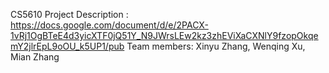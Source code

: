 CS5610 Project Description : https://docs.google.com/document/d/e/2PACX-1vRj1OgBTeE4d3yicXTF0jQ51Y_N9JWrsLEw2kz3zhEViXaCXNlY9fzopOkqemY2jlrEpL9oOU_k5UP1/pub 
Team members: Xinyu Zhang, Wenqing Xu, Mian Zhang
